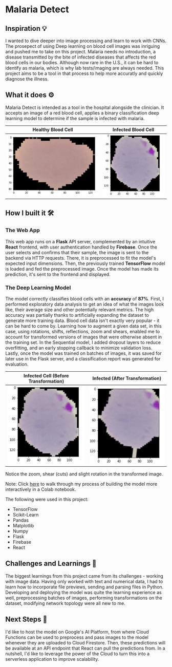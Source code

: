 <!-- TODO:
    - clean up UI code?
    - add jupyter notebook as .py file
 -->

# Malaria Detect

## Inspiration 💡
I wanted to dive deeper into image processing and learn to work with CNNs. The prosepect of using Deep learning on blood cell images was inriguing and pushed me to take on this project. 
Malaria needs no introduction, a disease transmitted by the bite of infected diseases that affects the red blood cells in our bodies. Although now rare in the U.S., it can be hard to identify as malaria, which is why lab tests/imaging are always needed. This project aims to be a tool in that process to help more accuratly and quickly diagnose the illness. 

## What it does ⚙️
Malaria Detect is intended as a tool in the hospital alongside the clinician. It accepts an image of a red blood cell, applies a binary classification deep learning model to determine if the sample is infected with malaria.

Healthy Blood Cell |  Infected Blood Cell
:-------------------------:|:-------------------------:
![image](blood-detect/assets/healthy_cell.png)  |  ![image](blood-detect/assets/infected_cell_untransformed.png)


## How I built it 🛠️

### The Web App
This web app runs on a __Flask__ API server, complemented by an intuitive __React__ frontend, with user authentication handled by __Firebase__. Once the user selects and confirms that their sample, the image is sent to the backend via HTTP requests. There, it is preprocessed to fit the model's expected input dimensions. Then, the previously trained __TensorFlow__ model is loaded and fed the preprocessed image. Once the model has made its prediction, it's sent to the frontend and displayed.

### The Deep Learning Model
The model correctly classifies blood cells with an __accuracy__ of __87%__. First, I performed exploratory data analysis to get an idea of what the images look like, their average size and other potentially relevant metrics. The high accuracy was partially thanks to artificially expanding the dataset to generate more training data. Blood cell data isn't exactly very popular - it can be hard to come by. Learning how to augment a given data set, in this case, using rotations, shifts, reflections, zoom and shears, enabled me to account for transformed versions of images that were otherwise absent in the training set. In the Sequential model, I added dropout layers to reduce overfitting, and an early stopping callback to minimize validation loss. Lastly, once the model was trained on batches of images, it was saved for later use in the Flask server, and a classification report was generated for evaluation.

Infected Cell (Before Transformation) |  Infected (After Transformation)
:-------------------------:|:-------------------------:
![image](blood-detect/assets/infected_cell_untransformed.png)  |  ![image](blood-detect/assets/infected_cell_transformed.png)

Notice the zoom, shear (cuts) and slight rotation in the transformed image.

Note: Click [here](https://colab.research.google.com/drive/1ZZgkpYXL33pKm4fZ-7tjoWiXDO9o_jUY?usp=sharing) to walk through my process of building the model more interactively in a Colab notebook. 

The following were used in this project:
 - TensorFlow
 - Scikit-Learn
 - Pandas 
 - Matplotlib
 - Numpy
 - Flask
 - Firebase
 - React

## Challenges and Learnings 🧠
The biggest learnings from this project came from its challenges - working with image data. Having only worked with text and numerical data, I had to learn how to incorporate file previews, sending and parsing files in Python. Developing and deploying the model was quite the learning experience as well, preprocessing batches of images, performing transformations on the dataset, modifying network topology were all new to me. 

## Next Steps 🚀
I'd like to host the model on Google's AI Platform, from where Cloud Functions can be used to preprocess and pass images to the model whenever they are uploaded to Cloud Firestore. Then, these predictions will be available at an API endpoint that React can pull the predictions from. In a nutshell, I'd like to leverage the power of the Cloud to turn this into a serverless application to improve scalability. 
